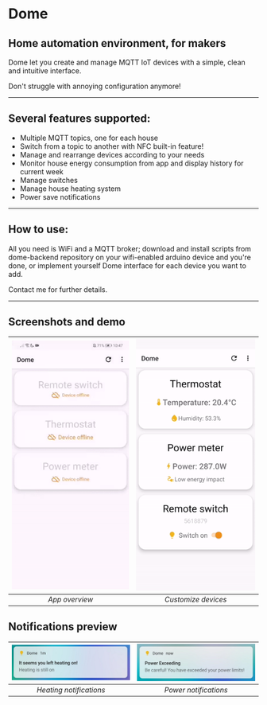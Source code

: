# Dome
## Home automation environment, for makers

Dome let you create and manage MQTT IoT devices with a simple, clean and intuitive interface.

Don't struggle with annoying configuration anymore!

---
## Several features supported: 
- Multiple MQTT topics, one for each house
- Switch from a topic to another with NFC built-in feature!
- Manage and rearrange devices according to your needs
- Monitor house energy consumption from app and display history for current week
- Manage switches
- Manage house heating system
- Power save notifications

---
## How to use:

All you need is WiFi and a MQTT broker; download and install scripts from dome-backend repository on your wifi-enabled arduino device and you're done, or implement yourself Dome interface for each device you want to add.

Contact me for further details.

---
## Screenshots and demo

|![mainActivity](media/overview.gif)|![DemoRV](media/move_demo.gif)|
|:--:|:--:|
|*App overview*|*Customize devices*|

## Notifications preview
|![HeatingNotification](media/heating_not.jpg)|![PowerNotification](media/power_not.jpg)|
|:--:|:--:|
|*Heating notifications*|*Power notifications*|